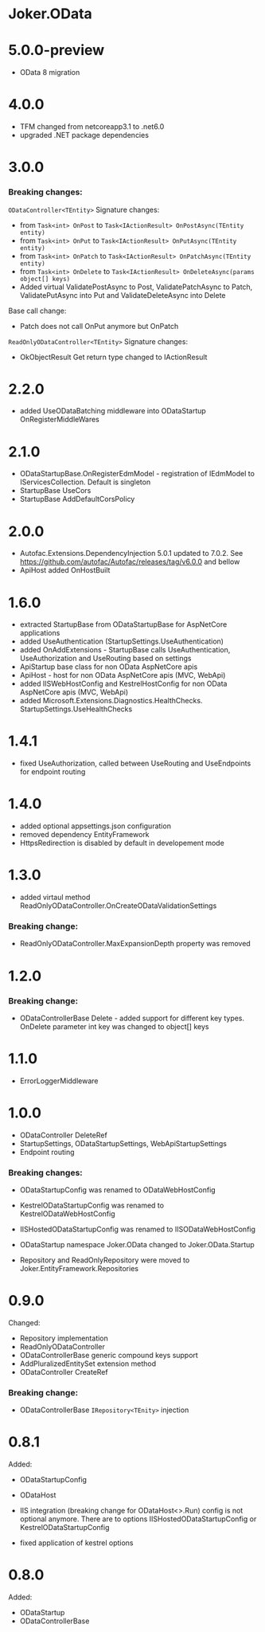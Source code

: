 ﻿# Joker.OData

# 5.0.0-preview
- OData 8 migration

# 4.0.0
- TFM changed from netcoreapp3.1 to .net6.0
- upgraded .NET package dependencies

# 3.0.0
### Breaking changes:
`ODataController<TEntity>`
Signature changes:
- from `Task<int> OnPost` to `Task<IActionResult> OnPostAsync(TEntity entity)`
- from `Task<int> OnPut` to `Task<IActionResult> OnPutAsync(TEntity entity)`
- from `Task<int> OnPatch` to `Task<IActionResult> OnPatchAsync(TEntity entity)`
- from `Task<int> OnDelete` to `Task<IActionResult> OnDeleteAsync(params object[] keys)` 
- Added virtual ValidatePostAsync to Post, ValidatePatchAsync to Patch, ValidatePutAsync into Put and ValidateDeleteAsync into Delete

Base call change:
- Patch does not call OnPut anymore but OnPatch

`ReadOnlyODataController<TEntity>`
Signature changes:
- OkObjectResult Get return type changed to IActionResult

# 2.2.0
- added UseODataBatching middleware into ODataStartup OnRegisterMiddleWares

# 2.1.0
- ODataStartupBase.OnRegisterEdmModel - registration of IEdmModel to IServicesCollection. Default is singleton
- StartupBase UseCors
- StartupBase AddDefaultCorsPolicy

# 2.0.0
- Autofac.Extensions.DependencyInjection 5.0.1 updated to 7.0.2. See https://github.com/autofac/Autofac/releases/tag/v6.0.0 and bellow
- ApiHost added OnHostBuilt

# 1.6.0
- extracted StartupBase from ODataStartupBase for AspNetCore applications
- added UseAuthentication (StartupSettings.UseAuthentication)
- added OnAddExtensions - StartupBase calls UseAuthentication, UseAuthorization and UseRouting based on settings
- ApiStartup base class for non OData AspNetCore apis
- ApiHost - host for non OData AspNetCore apis (MVC, WebApi)
- added IISWebHostConfig and KestrelHostConfig for non OData AspNetCore apis (MVC, WebApi)
- added Microsoft.Extensions.Diagnostics.HealthChecks. StartupSettings.UseHealthChecks

# 1.4.1
- fixed UseAuthorization, called between UseRouting and UseEndpoints for endpoint routing

# 1.4.0
- added optional appsettings.json configuration
- removed dependency EntityFramework
- HttpsRedirection is disabled by default in developement mode

# 1.3.0
- added virtaul method ReadOnlyODataController.OnCreateODataValidationSettings
### Breaking change:
- ReadOnlyODataController.MaxExpansionDepth property was removed

# 1.2.0
### Breaking change:
- ODataControllerBase Delete - added support for different key types. OnDelete parameter int key was changed to object[] keys 

# 1.1.0
- ErrorLoggerMiddleware

# 1.0.0
- ODataController DeleteRef
- StartupSettings, ODataStartupSettings, WebApiStartupSettings
- Endpoint routing

### Breaking changes:
- ODataStartupConfig was renamed to ODataWebHostConfig
- KestrelODataStartupConfig was renamed to KestrelODataWebHostConfig
- IISHostedODataStartupConfig was renamed to IISODataWebHostConfig

- ODataStartup namespace Joker.OData changed to Joker.OData.Startup
- Repository and ReadOnlyRepository were moved to Joker.EntityFramework.Repositories

# 0.9.0
Changed:
- Repository implementation
- ReadOnlyODataController
- ODataControllerBase generic compound keys support
- AddPluralizedEntitySet extension method
- ODataController CreateRef

### Breaking change:
- ODataControllerBase `IRepository<TEnity>` injection

# 0.8.1
Added:
- ODataStartupConfig
- ODataHost

- IIS integration (breaking change for ODataHost<>.Run) config is not optional anymore. There are to options IISHostedODataStartupConfig or KestrelODataStartupConfig
- fixed application of kestrel options

# 0.8.0
Added:
- ODataStartup
- ODataControllerBase